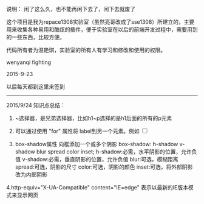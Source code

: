 说明：
闲了这么久，也不能再闲下去了，闲下去就废了


这个项目是我为repace1308实验室（虽然亮哥改成了sse1308）所建立的，主要用来收集各种易用和酷炫的插件，便于实验室在以后的前端开发过程中，需要用到的一些东西，比较方便。


代码所有者为温艳琪，实验室的所有人有学习和修改和使用的权限。

wenyanqi fighting 

2015-9-23

以后每天都到这里来签到

--------------------------------------------------
2015/9/24
知识点总结：

1. ~选择器，是兄弟选择器，比如h1~p选择的是h1后面的所有的p元素

2. 可以通过使用 "for" 属性将 label到另一个元素。例如
	<label for="male" ></label>
	<input type="checkbox" name="sex" id="male"/>

3. box-shadow属性 向框添加一个或多个阴影
box-shadow: h-shadow v-shadow blur spread color inset;
h-shadow:必需，水平阴影的位置，允许负值
v-shadow:必需，垂直阴影的位置，允许负值
blur:可选，模糊距离
spread:可选，阴影的尺寸
color:可选，阴影的颜色
inset:可选，将外部阴影改为内部阴影

4.http-equiv="X-UA-Compatible" content="IE=edge" 
表示以最新的IE版本模式来显示网页

